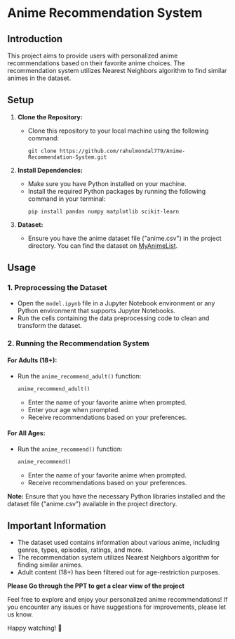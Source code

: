 # Anime Recommendation System

## Introduction

This project aims to provide users with personalized anime recommendations based on their favorite anime choices. The recommendation system utilizes Nearest Neighbors algorithm to find similar animes in the dataset.

## Setup

1. **Clone the Repository:**
   - Clone this repository to your local machine using the following command:
     ```
     git clone https://github.com/rahulmondal779/Anime-Recommendation-System.git
     ```

2. **Install Dependencies:**
   - Make sure you have Python installed on your machine.
   - Install the required Python packages by running the following command in your terminal:
     ```
     pip install pandas numpy matplotlib scikit-learn
     ```

3. **Dataset:**
   - Ensure you have the anime dataset file ("anime.csv") in the project directory. You can find the dataset on [MyAnimeList](https://www.kaggle.com/CooperUnion/anime-recommendations-database).

## Usage

### 1. Preprocessing the Dataset

- Open the `model.ipynb` file in a Jupyter Notebook environment or any Python environment that supports Jupyter Notebooks.
- Run the cells containing the data preprocessing code to clean and transform the dataset.

### 2. Running the Recommendation System

#### For Adults (18+):

- Run the `anime_recommend_adult()` function:
  ```python
  anime_recommend_adult()
  ```
  - Enter the name of your favorite anime when prompted.
  - Enter your age when prompted.
  - Receive recommendations based on your preferences.

#### For All Ages:

- Run the `anime_recommend()` function:
  ```python
  anime_recommend()
  ```
  - Enter the name of your favorite anime when prompted.
  - Receive recommendations based on your preferences.

**Note:** Ensure that you have the necessary Python libraries installed and the dataset file ("anime.csv") available in the project directory.

## Important Information

- The dataset used contains information about various anime, including genres, types, episodes, ratings, and more.
- The recommendation system utilizes Nearest Neighbors algorithm for finding similar animes.
- Adult content (18+) has been filtered out for age-restriction purposes.

**Please Go through the PPT to get a clear view of the project**

Feel free to explore and enjoy your personalized anime recommendations! If you encounter any issues or have suggestions for improvements, please let us know.

Happy watching! 🎉

